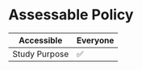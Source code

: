 # Assessable Policy

| Accessible | Everyone          |
| ------- | ------------------ |
| Study Purpose   | :white_check_mark: |
